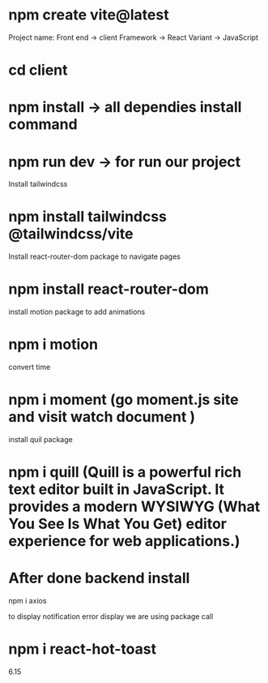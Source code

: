 # npm create vite@latest

Project name: Front end -> client
Framework -> React
Variant -> JavaScript

# cd client 
# npm install -> all dependies install command
# npm run dev -> for run our project

Install tailwindcss 
# npm install tailwindcss @tailwindcss/vite

Install react-router-dom package to navigate pages 
# npm install react-router-dom

install motion package to add animations
# npm i motion 

convert time
# npm i moment  (go moment.js site and visit watch document )

install quil package 
# npm i quill (Quill is a powerful rich text editor built in JavaScript. It provides a modern WYSIWYG (What You See Is What You Get) editor experience for web applications.)


# After done backend install 
npm i axios 

to display notification error display we are using package call 
# npm i react-hot-toast

6.15